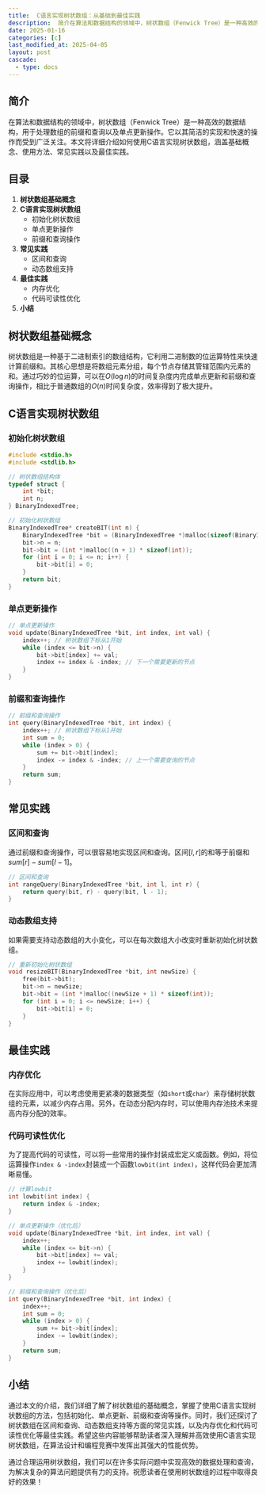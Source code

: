 ```yaml
---
title:  C语言实现树状数组：从基础到最佳实践
description:  简介在算法和数据结构的领域中，树状数组（Fenwick Tree）是一种高效的数据结构，用于处理数组的前缀和查询以及单点更新操作。它以其简洁的实现和快速的操作而受到广泛关注。本文将详细介绍如何使用C语言实现树状数组，涵盖基础概念、使用方法、常见实践以及最佳实践。
date: 2025-01-16
categories: [c]
last_modified_at: 2025-04-05 
layout: post
cascade:
  - type: docs
---
```



## 简介
在算法和数据结构的领域中，树状数组（Fenwick Tree）是一种高效的数据结构，用于处理数组的前缀和查询以及单点更新操作。它以其简洁的实现和快速的操作而受到广泛关注。本文将详细介绍如何使用C语言实现树状数组，涵盖基础概念、使用方法、常见实践以及最佳实践。

## 目录
1. **树状数组基础概念**
2. **C语言实现树状数组**
    - 初始化树状数组
    - 单点更新操作
    - 前缀和查询操作
3. **常见实践**
    - 区间和查询
    - 动态数组支持
4. **最佳实践**
    - 内存优化
    - 代码可读性优化
5. **小结**

## 树状数组基础概念
树状数组是一种基于二进制索引的数组结构，它利用二进制数的位运算特性来快速计算前缀和。其核心思想是将数组元素分组，每个节点存储其管辖范围内元素的和。通过巧妙的位运算，可以在$O(\log n)$的时间复杂度内完成单点更新和前缀和查询操作，相比于普通数组的$O(n)$时间复杂度，效率得到了极大提升。

## C语言实现树状数组

### 初始化树状数组
```c
#include <stdio.h>
#include <stdlib.h>

// 树状数组结构体
typedef struct {
    int *bit;
    int n;
} BinaryIndexedTree;

// 初始化树状数组
BinaryIndexedTree* createBIT(int n) {
    BinaryIndexedTree *bit = (BinaryIndexedTree *)malloc(sizeof(BinaryIndexedTree));
    bit->n = n;
    bit->bit = (int *)malloc((n + 1) * sizeof(int));
    for (int i = 0; i <= n; i++) {
        bit->bit[i] = 0;
    }
    return bit;
}
```

### 单点更新操作
```c
// 单点更新操作
void update(BinaryIndexedTree *bit, int index, int val) {
    index++; // 树状数组下标从1开始
    while (index <= bit->n) {
        bit->bit[index] += val;
        index += index & -index; // 下一个需要更新的节点
    }
}
```

### 前缀和查询操作
```c
// 前缀和查询操作
int query(BinaryIndexedTree *bit, int index) {
    index++; // 树状数组下标从1开始
    int sum = 0;
    while (index > 0) {
        sum += bit->bit[index];
        index -= index & -index; // 上一个需要查询的节点
    }
    return sum;
}
```

## 常见实践

### 区间和查询
通过前缀和查询操作，可以很容易地实现区间和查询。区间$[l, r]$的和等于前缀和$sum[r] - sum[l - 1]$。
```c
// 区间和查询
int rangeQuery(BinaryIndexedTree *bit, int l, int r) {
    return query(bit, r) - query(bit, l - 1);
}
```

### 动态数组支持
如果需要支持动态数组的大小变化，可以在每次数组大小改变时重新初始化树状数组。
```c
// 重新初始化树状数组
void resizeBIT(BinaryIndexedTree *bit, int newSize) {
    free(bit->bit);
    bit->n = newSize;
    bit->bit = (int *)malloc((newSize + 1) * sizeof(int));
    for (int i = 0; i <= newSize; i++) {
        bit->bit[i] = 0;
    }
}
```

## 最佳实践

### 内存优化
在实际应用中，可以考虑使用更紧凑的数据类型（如`short`或`char`）来存储树状数组的元素，以减少内存占用。另外，在动态分配内存时，可以使用内存池技术来提高内存分配的效率。

### 代码可读性优化
为了提高代码的可读性，可以将一些常用的操作封装成宏定义或函数。例如，将位运算操作`index & -index`封装成一个函数`lowbit(int index)`，这样代码会更加清晰易懂。
```c
// 计算lowbit
int lowbit(int index) {
    return index & -index;
}

// 单点更新操作（优化后）
void update(BinaryIndexedTree *bit, int index, int val) {
    index++;
    while (index <= bit->n) {
        bit->bit[index] += val;
        index += lowbit(index);
    }
}

// 前缀和查询操作（优化后）
int query(BinaryIndexedTree *bit, int index) {
    index++;
    int sum = 0;
    while (index > 0) {
        sum += bit->bit[index];
        index -= lowbit(index);
    }
    return sum;
}
```

## 小结
通过本文的介绍，我们详细了解了树状数组的基础概念，掌握了使用C语言实现树状数组的方法，包括初始化、单点更新、前缀和查询等操作。同时，我们还探讨了树状数组在区间和查询、动态数组支持等方面的常见实践，以及内存优化和代码可读性优化等最佳实践。希望这些内容能够帮助读者深入理解并高效使用C语言实现树状数组，在算法设计和编程竞赛中发挥出其强大的性能优势。

通过合理运用树状数组，我们可以在许多实际问题中实现高效的数据处理和查询，为解决复杂的算法问题提供有力的支持。祝愿读者在使用树状数组的过程中取得良好的效果！